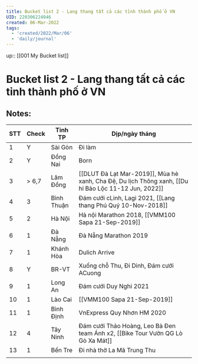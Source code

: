 ```yaml
---
title: Bucket list 2 - Lang thang tất cả các tỉnh thành phố ở VN
UID: 220306224046
created: 06-Mar-2022
tags:
  - 'created/2022/Mar/06'
  - 'daily/journal'
---
```

up:: [[001 My Bucket list]]

# Bucket list 2 - Lang thang tất cả các tỉnh thành phố ở VN

## Notes:
| STT | Check | Tỉnh TP    | Dịp/ngày tháng                                                                                       |
| --- | ----- | ---------- | ---------------------------------------------------------------------------------------------------- |
| 1   | Y     | Sài Gòn    | Đi làm                                                                                               |
| 2   | Y     | Đồng Nai   | Born                                                                                                 |
| 3   | > 6,7 | Lâm Đồng   | [[DLUT Đà Lạt Mar-2019]], Mùa hè xanh, Cha Đệ, Du lịch Thông xanh, [[Du hí Bảo Lộc 11-12 Jun, 2022]] |
| 4   | 3     | Bình Thuận | Đám cưới cLinh, Lagi 2021, [[Lang thang Phú Quý 10-Nov-2018]]                                        |
| 5   | 2     | Hà Nội     | Hà nội Marathon 2018, [[VMM100 Sapa 21-Sep-2019]]                                                                       |
| 6   | 1     | Đà Nẵng    | Đà Nẵng Marathon 2019                                                                                |
| 7   | 1     | Khánh Hòa  | Dulich Arrive                                                                                        |
| 8   | Y     | BR-VT      | Xuống chỗ Thu, Đi Dinh, Đám cưới ACuong                                                              |
| 9   | 1     | Long An    | Đám cưới Duy Nghi 2021                                                                               |
| 10  | 1     | Lào Cai    | [[VMM100 Sapa 21-Sep-2019]]                                                                                             |
| 11  | 1     | Bình Định  | VnExpress Quy Nhơn HM 2020                                                                           |
| 12  | 4     | Tây Ninh   | Đám cưới Thảo Hoàng, Leo Bà Đen team Ánh x2, [[Bike Tour Vườn QG Lò Gò Xa Mát]]                          |
| 13  | 1     | Bến Tre    | Đi nhà thờ La Mã Trung Thu                                                                           |
|     |       |            |                                                                                                      |

